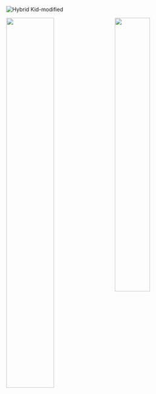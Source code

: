 ![Hybrid Kid-modified](https://github.com/user-attachments/assets/43fedddb-80b4-44e3-b1be-0c41042b7b4a)


<a href="https://github.com/ShdwTakashi"> <img align="left" src="https://github-readme-streak-stats.herokuapp.com/?user=ShdwTakashi" width="50%" /> </a> <a href="https://github.com/ShdwTakashi"> <img align="right" src="https://github-readme-stats.vercel.app/api/top-langs/?username=ShdwTakashi&layout=compact" width="43%" /> </a>
